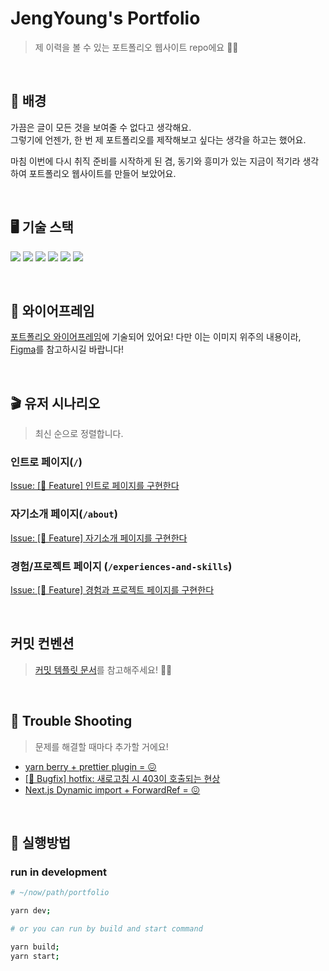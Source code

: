 # **JengYoung's Portfolio**

> 제 이력을 볼 수 있는 포트폴리오 웹사이트 repo에요 🖐🏻

&nbsp;

## 🚀 **배경**

가끔은 글이 모든 것을 보여줄 수 없다고 생각해요.  
그렇기에 언젠가, 한 번 제 포트폴리오를 제작해보고 싶다는 생각을 하고는 했어요.

마침 이번에 다시 취직 준비를 시작하게 된 겸, 동기와 흥미가 있는 지금이 적기라 생각하여 포트폴리오 웹사이트를 만들어 보았어요.

&nbsp;

## 🖥 **기술 스택**

<img src="https://img.shields.io/badge/TypeScript-2F73BF?style=for-the-badge&logo=typescript&logoColor=white">
<img src="https://img.shields.io/badge/React-5ED2F3?style=for-the-badge&logo=react&logoColor=white"> 
<img src="https://img.shields.io/badge/Next.js-black?style=for-the-badge&logo=Next.js&logoColor=white">
<img src="https://img.shields.io/badge/@emotion-CC67BB?style=for-the-badge&logo=emotion-js&logoColor=white">
<img src="https://img.shields.io/badge/github actions-black?style=for-the-badge&logo=github-actions&logoColor=white">
<img src="https://img.shields.io/badge/AWS(S3, Route 53, CloudFront)-black?style=for-the-badge&logo=amazon&logoColor=white">

&nbsp;

## 📝 **와이어프레임**

[포트폴리오 와이어프레임](./docs/wireframe.md)에 기술되어 있어요!
다만 이는 이미지 위주의 내용이라, [Figma](https://www.figma.com/file/hl7Y6CCjVpxKSErbojMVWd/Untitled?node-id=0%3A1)를 참고하시길 바랍니다!

&nbsp;

## 🎬 **유저 시나리오**

> 최신 순으로 정렬합니다.

### 인트로 페이지(`/`)

[Issue: [🌈 Feature] 인트로 페이지를 구현한다](https://github.com/JengYoung/portfolio/issues/43)

### 자기소개 페이지(`/about`)

[Issue: [🌈 Feature] 자기소개 페이지를 구현한다](https://github.com/JengYoung/portfolio/issues/44)

### 경험/프로젝트 페이지 (`/experiences-and-skills`)

[Issue: [🌈 Feature] 경험과 프로젝트 페이지를 구현한다](https://github.com/JengYoung/portfolio/issues/45)

&nbsp;

## 커밋 컨벤션

> [커밋 템플릿 문서](./.github/git-commit-message.txt)를 참고해주세요! 🙆🏻

&nbsp;

## 🐛 Trouble Shooting

> 문제를 해결할 때마다 추가할 거에요!

- [yarn berry + prettier plugin = 😖](https://github.com/JengYoung/portfolio/pull/42)
- [[🐛 Bugfix] hotfix: 새로고침 시 403이 호출되는 현상](https://github.com/JengYoung/portfolio/pull/38)
- [Next.js Dynamic import + ForwardRef = 😖](https://github.com/JengYoung/portfolio/pull/12)

&nbsp;

## 🚦 실행방법

### run in development

```bash
# ~/now/path/portfolio

yarn dev;

# or you can run by build and start command

yarn build;
yarn start;
```

